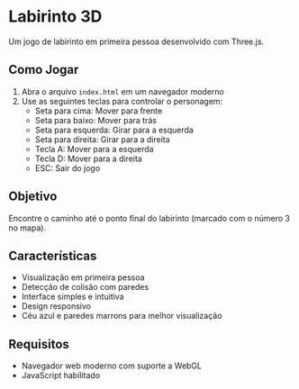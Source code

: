 # Labirinto 3D

Um jogo de labirinto em primeira pessoa desenvolvido com Three.js.

## Como Jogar

1. Abra o arquivo `index.html` em um navegador moderno
2. Use as seguintes teclas para controlar o personagem:
   - Seta para cima: Mover para frente
   - Seta para baixo: Mover para trás
   - Seta para esquerda: Girar para a esquerda
   - Seta para direita: Girar para a direita
   - Tecla A: Mover para a esquerda
   - Tecla D: Mover para a direita
   - ESC: Sair do jogo

## Objetivo

Encontre o caminho até o ponto final do labirinto (marcado com o número 3 no mapa).

## Características

- Visualização em primeira pessoa
- Detecção de colisão com paredes
- Interface simples e intuitiva
- Design responsivo
- Céu azul e paredes marrons para melhor visualização

## Requisitos

- Navegador web moderno com suporte a WebGL
- JavaScript habilitado 